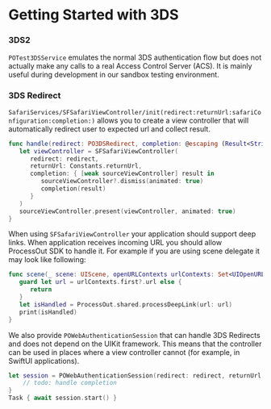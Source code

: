 # Getting Started with 3DS

### 3DS2

``POTest3DSService`` emulates the normal 3DS authentication flow but does not actually make any calls to a real
Access Control Server (ACS). It is mainly useful during development in our sandbox testing environment.

### 3DS Redirect

``SafariServices/SFSafariViewController/init(redirect:returnUrl:safariConfiguration:completion:)`` allows you to create
a view controller that will automatically redirect user to expected url and collect result.

```swift
func handle(redirect: PO3DSRedirect, completion: @escaping (Result<String, POFailure>) -> Void) {
   let viewController = SFSafariViewController(
      redirect: redirect,
      returnUrl: Constants.returnUrl,
      completion: { [weak sourceViewController] result in
         sourceViewController?.dismiss(animated: true)
         completion(result)
      }
   )
   sourceViewController.present(viewController, animated: true)
}
```

When using `SFSafariViewController` your application should support deep links. When
application receives incoming URL you should allow ProcessOut SDK to handle it. For example
if you are using scene delegate it may look like following:

```swift
func scene(_ scene: UIScene, openURLContexts urlContexts: Set<UIOpenURLContext>) {
   guard let url = urlContexts.first?.url else {
      return
   }
   let isHandled = ProcessOut.shared.processDeepLink(url: url)
   print(isHandled)
}
```

We also provide ``POWebAuthenticationSession`` that can handle 3DS Redirects and does not depend on the UIKit framework.
This means that the controller can be used in places where a view controller cannot (for example, in SwiftUI
applications).

```swift
let session = POWebAuthenticationSession(redirect: redirect, returnUrl: Constants.returnUrl) { result in 
    // todo: handle completion
}
Task { await session.start() }
```
